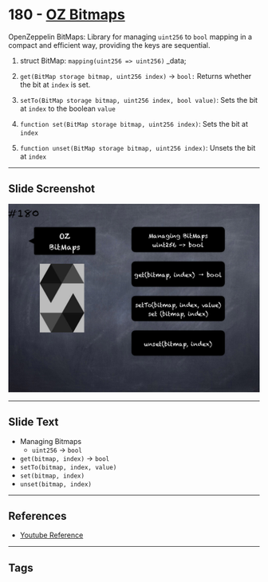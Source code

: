 # 180 - [OZ Bitmaps](OZ%20Bitmaps.md)
OpenZeppelin BitMaps: Library for managing `uint256` to `bool` mapping in a compact and efficient way, providing the keys are sequential.

1. struct BitMap: `mapping(uint256 => uint256)` _data;
    
2. `get(BitMap storage bitmap, uint256 index)` → `bool:` Returns whether the bit at `index` is set.
    
3. `setTo(BitMap storage bitmap, uint256 index, bool value)`: Sets the bit at `index` to the boolean `value`
    
4. `function set(BitMap storage bitmap, uint256 index)`: Sets the bit at `index`
    
5. `function unset(BitMap storage bitmap, uint256 index)`: Unsets the bit at `index`

___
## Slide Screenshot
![180.png](../../images/3.%20Solidity%20201/180.png)
___
## Slide Text
- Managing Bitmaps
	- `uint256` -> `bool`
- `get(bitmap, index)` -> `bool`
- `setTo(bitmap, index, value)`
- `set(bitmap, index)`
- `unset(bitmap, index)`
___
## References
- [Youtube Reference](https://youtu.be/L_9Fk6HRwpU?t=1159)
___
## Tags